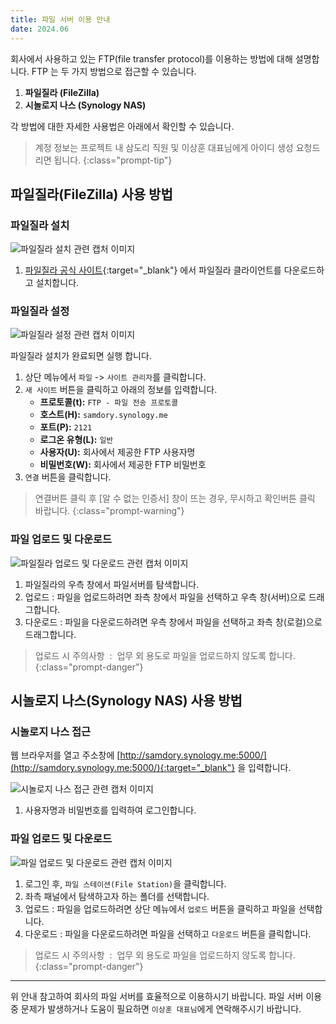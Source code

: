 ```yaml
---
title: 파일 서버 이용 안내 
date: 2024.06
---
```


회사에서 사용하고 있는 FTP(file transfer protocol)를 이용하는 방법에 대해 설명합니다. FTP 는 두 가지 방법으로 접근할 수 있습니다.

1. **파일질라 (FileZilla)**
2. **시놀로지 나스 (Synology NAS)**

각 방법에 대한 자세한 사용법은 아래에서 확인할 수 있습니다.

> 계정 정보는 프로젝트 내 삼도리 직원 및 이상훈 대표님에게 아이디 생성 요청드리면 됩니다.
{:class="prompt-tip"}

## 파일질라(FileZilla) 사용 방법

### 파일질라 설치

![파일질라 설치 관련 캡처 이미지](@/assets/images/post/post_inf_file_01.png)   

1. [파일질라 공식 사이트](https://filezilla-project.org/){:target="_blank"} 에서 파일질라 클라이언트를 다운로드하고 설치합니다.


### 파일질라 설정

![파일질라 설정 관련 캡처 이미지](@/assets/images/post/post_inf_file_02.png)   

파일질라 설치가 완료되면 실행 합니다.<br>

1. 상단 메뉴에서 `파일` -> `사이트 관리자`를 클릭합니다.
2. `새 사이트` 버튼을 클릭하고 아래의 정보를 입력합니다.
   - **프로토콜(t):** `FTP - 파일 전송 프로토콜`
   - **호스트(H):** `samdory.synology.me`
   - **포트(P):** `2121`
   - **로그온 유형(L):** `일반`
   - **사용자(U):** 회사에서 제공한 FTP 사용자명
   - **비밀번호(W):** 회사에서 제공한 FTP 비밀번호
3. `연결` 버튼을 클릭합니다.

> 연결버튼 클릭 후 [알 수 없는 인증서] 창이 뜨는 경우, 무시하고 확인버튼 클릭 바랍니다.
{:class="prompt-warning"}

### 파일 업로드 및 다운로드

![파일질라 업로드 및 다운로드 관련 캡처 이미지](@/assets/images/post/post_inf_file_03.png) 

1. 파일질라의 우측 창에서 파일서버를 탐색합니다.
2. 업로드 : 파일을 업로드하려면 좌측 창에서 파일을 선택하고 우측 창(서버)으로 드래그합니다.
3. 다운로드 : 파일을 다운로드하려면 우측 창에서 파일을 선택하고 좌측 창(로컬)으로 드래그합니다.

>  업로드 시 주의사항&nbsp;&nbsp;:&nbsp;&nbsp;업무 외 용도로 파일을 업로드하지 않도록 합니다.
{:class="prompt-danger"}


## 시놀로지 나스(Synology NAS) 사용 방법

### 시놀로지 나스 접근
웹 브라우저를 열고 주소창에 [http://samdory.synology.me:5000/](http://samdory.synology.me:5000/){:target="_blank"} 을 입력합니다.

![시놀로지 나스 접근 관련 캡처 이미지](@/assets/images/post/post_inf_file_04.png)


1. 사용자명과 비밀번호를 입력하여 로그인합니다.

### 파일 업로드 및 다운로드


![파일 업로드 및 다운로드 관련 캡처 이미지](@/assets/images/post/post_inf_file_05.png)

1. 로그인 후, `파일 스테이션(File Station)`을 클릭합니다.
2. 좌측 패널에서 탐색하고자 하는 폴더를 선택합니다.
3. 업로드 : 파일을 업로드하려면 상단 메뉴에서 `업로드` 버튼을 클릭하고 파일을 선택합니다.
4. 다운로드 : 파일을 다운로드하려면 파일을 선택하고 `다운로드` 버튼을 클릭합니다.

>  업로드 시 주의사항&nbsp;&nbsp;:&nbsp;&nbsp;업무 외 용도로 파일을 업로드하지 않도록 합니다.
{:class="prompt-danger"}

---

위 안내 참고하여 회사의 파일 서버를 효율적으로 이용하시기 바랍니다.
파일 서버 이용 중 문제가 발생하거나 도움이 필요하면 `이상훈 대표님`에게 연락해주시기 바랍니다.
